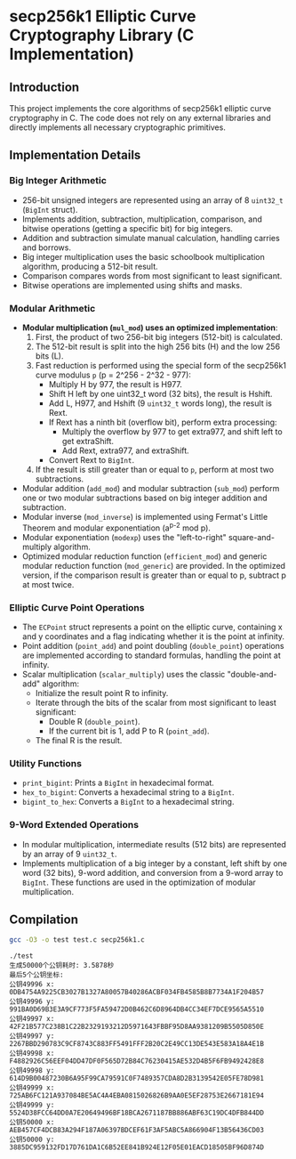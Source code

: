 # secp256k1 Elliptic Curve Cryptography Library (C Implementation)

## Introduction

This project implements the core algorithms of secp256k1 elliptic curve cryptography in C.  The code does not rely on any external libraries and directly implements all necessary cryptographic primitives.

## Implementation Details

### Big Integer Arithmetic

- 256-bit unsigned integers are represented using an array of 8 `uint32_t` (`BigInt` struct).
- Implements addition, subtraction, multiplication, comparison, and bitwise operations (getting a specific bit) for big integers.
- Addition and subtraction simulate manual calculation, handling carries and borrows.
- Big integer multiplication uses the basic schoolbook multiplication algorithm, producing a 512-bit result.
- Comparison compares words from most significant to least significant.
- Bitwise operations are implemented using shifts and masks.

### Modular Arithmetic

- **Modular multiplication (`mul_mod`) uses an optimized implementation**:
    1.  First, the product of two 256-bit big integers (512-bit) is calculated.
    2.  The 512-bit result is split into the high 256 bits (H) and the low 256 bits (L).
    3.  Fast reduction is performed using the special form of the secp256k1 curve modulus `p` (p = 2^256 - 2^32 - 977):
        - Multiply H by 977, the result is H977.
        - Shift H left by one uint32_t word (32 bits), the result is Hshift.
        - Add L, H977, and Hshift (9 `uint32_t` words long), the result is Rext.
        - If Rext has a ninth bit (overflow bit), perform extra processing:
            - Multiply the overflow by 977 to get extra977, and shift left to get extraShift.
            - Add Rext, extra977, and extraShift.
        - Convert Rext to `BigInt`.
    4.  If the result is still greater than or equal to `p`, perform at most two subtractions.
- Modular addition (`add_mod`) and modular subtraction (`sub_mod`) perform one or two modular subtractions based on big integer addition and subtraction.
- Modular inverse (`mod_inverse`) is implemented using Fermat's Little Theorem and modular exponentiation (a<sup>p-2</sup> mod p).
- Modular exponentiation (`modexp`) uses the "left-to-right" square-and-multiply algorithm.
- Optimized modular reduction function (`efficient_mod`) and generic modular reduction function (`mod_generic`) are provided. In the optimized version, if the comparison result is greater than or equal to p, subtract p at most twice.

### Elliptic Curve Point Operations

- The `ECPoint` struct represents a point on the elliptic curve, containing x and y coordinates and a flag indicating whether it is the point at infinity.
- Point addition (`point_add`) and point doubling (`double_point`) operations are implemented according to standard formulas, handling the point at infinity.
- Scalar multiplication (`scalar_multiply`) uses the classic "double-and-add" algorithm:
    - Initialize the result point R to infinity.
    - Iterate through the bits of the scalar from most significant to least significant:
        - Double R (`double_point`).
        - If the current bit is 1, add P to R (`point_add`).
    - The final R is the result.

### Utility Functions

- `print_bigint`: Prints a `BigInt` in hexadecimal format.
- `hex_to_bigint`: Converts a hexadecimal string to a `BigInt`.
- `bigint_to_hex`: Converts a `BigInt` to a hexadecimal string.

### 9-Word Extended Operations

- In modular multiplication, intermediate results (512 bits) are represented by an array of 9 `uint32_t`.
- Implements multiplication of a big integer by a constant, left shift by one word (32 bits), 9-word addition, and conversion from a 9-word array to `BigInt`. These functions are used in the optimization of modular multiplication.

## Compilation

```bash
gcc -O3 -o test test.c secp256k1.c
```
```
./test
生成50000个公钥耗时: 3.5878秒
最后5个公钥坐标:
公钥49996 x: 0DB4754A9225CB3027B1327A80057B40286ACBF034FB4585B8B7734A1F204B57
公钥49996 y: 991BA0D69B3E3A9CF773F5FA59472D0B462C6D8964DB4CC34EF7DCE9565A5510
公钥49997 x: 42F21B577C238B1C22B2329193212D5971643FBBF95D8AA9381209B5505D850E
公钥49997 y: 2267BBD290783C9CF8743C883FF5491FFF2B20C2E49CC13DE543E583A18A4E1B
公钥49998 x: F4882926C56EEF04DD47DF0F565D72B84C76230415AE532D4B5F6FB9492428E8
公钥49998 y: 614D9B00487230B6A95F99CA79591C0F7489357CDA8D2B3139542E05FE78D981
公钥49999 x: 725AB6FC121A937084BE5AC4A4EBA0815026826B9AA0E5EF28753E2667181E94
公钥49999 y: 5524D38FCC64DD0A7E20649496BF18BCA2671187BB886ABF63C19DC4DFB844DD
公钥50000 x: AEB457CF4DCB83A294F187A06397BDCEF61F3AF5ABC5A866904F13B56436CD03
公钥50000 y: 3885DC959132FD17D761DA1C6B52EE841B924E12F05E01EACD18505BF96D874D
```
